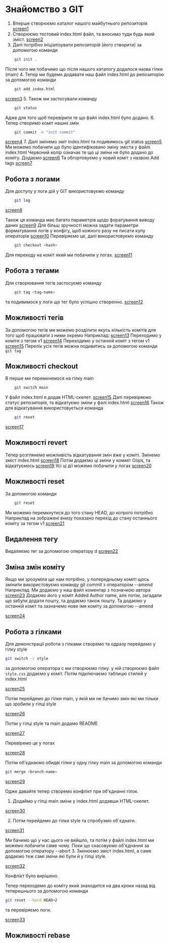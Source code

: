 # Знайомство з GIT

1. Вперше створюємо каталог нашого майбутнього репозиторія
[screen1](screens/screen1.png)
2. Створюємо тестовий index.html файл, та вносимо туди будь який зміст.
[screen2](screens/screen2.png)
3. Далі потрібно ініціалізувати репозиторій (його створити) за допомогою команди
```bash
	git init .
```
Після чого ми побачимо що після нашого каталогу додалося назва гілки (main)
4. Тепер ми будемо додавати наш файл index.html до репозиторію за допомогою команди
```bash
	git add index.html
```
[screen3](screens/screen3.png)
5. Також ми застосували команду 
```bash
	git status
```
Адже для того щоб перевірити те що файл index.html було додано.
6. Тепер створимо коміт наших змін
```bash
	git commit -m "init commit"
```
[screen4](screens/screen4.png)
7. Далі змінемо зміт index.html та подивимось git status
[screen5](screens/screen5.png)
Ми можемо побачити що було ідентифіковано зміну зміста у файлі index.html
Червоний колір означає те що ці зміни не було додано до коміту.
Додаємо
[screen6](screeens/screen6.png)
Та обгортовуємо у новий коміт з назвою Add tags
[screen7](screens/screen7.png)
## Робота з логами
Для доступу у логи дій у GIT використовуємо команду
```bash
	git log
```
[screen8](screens/screen8.png)

Також ця команда має багато параметрів щодо форатування виводу даних
[screen9](screens/screen9.png)
Для більш зручності можна задати параметри форматування логів у конфігу, щоб кожного разу не писати купу операторів
[screen10](screens/screen10.png)
Перевіряємо це, далі використовуємо команду
```bash
	git checkout <hash>
```
Для переходу на коміт який ми побачили у логах.
[screen11](screens/screen11.png)
## Робота з тегами
Для створювання тегів застосуємо команду
```bash
	git tag <tag-name>
```
та подивимося у логи що тег було успішно створенно.
[screen12](screens/screen12.png)
## Можливості тегів
За допомогою тегів ми можемо розділити якусь кількість комітів для того щоб працювати з ними окремо
Наприклад:
[screen13](screens/screen13.png)
Переходимо у коміти з тегом v1
[screen14](screens/screen14.png)
Переходимо у останній коміт з тегом v1
[screen15](screens/screen15.png)
Перелік усіх тегів можна подивитись за допомогою команди ```git tag```
## Можливості checkout
В перше ми перемкнемося на гілку main
```bash
	git switch main
```
У файл index.html я додав HTML-скелет.
[screen15](screens/screen15.png)
Далі перевіряємо статус репозиторія, та відкатуємо зміни у фалі index.html
[screen16](screens/screen16.png)
Також для відкатування використовується команда 
```bash
	git reset
```
[screen17](screens/screen17.png)
## Можливості revert
Тепер розглянемо можливість відкатування змін вже у коміті.
Змінемо зміст index.html
[screen18](screens/screen18.png)
Потім додаємо ці зміни у комміт Oops, та відкатуємось
[screen19](screens/screen19.png)
Усі ці дії можемо побачити у логах
[screen20](screens/screen20.png)
## Можливості reset
За допомогою команди
```bash
	git reset 
```
Ми можемо перемкнутися до того стану HEAD, до котрого потрібно
Наприклад на зображені внизу показано перехід до стану останнього коміту за тегом v1
[screen21](screens/screen21.png)
## Видалення тегу
Видаляємо тег за допомогою оператору d
[screen22](screens/screen22.png)
## Зміна змін коміту
Якщо ми зрозуміли що нам потрібно, у попередньому коміті щось змінити використовуємо команду git commit з оператором --amend
Наприклад:
Ми додаємо у наш файл коментар з позначкою автора
[screen23](screens/screen23.png)
Додаємо його у коміт Added Author name, але потім, загадали що забули додати пошту, та додаємо також пошту.
Та додаємо у останній коміт та зазначемо нове імя коміту за допомогою --amend

[screen24](screens/screen24.png)
## Робота з гілками
Для демонстрації роботи з гілками створемо та одразу перейдемо у гілку style
```bash
git switch -c style
```
за допомогою оператора с ми створюємо гілку.
у ній створюємо файл ```style.css```
додаємо у коміт. Потім підключаємо таблицю стилей у index.html

[screen25](screens/screen25.png)

Потім перейдемо до гілки main, у якій ми не бачимо змін які ми тільки що зробили у гілці style

[screen26](screens/screen26.png)

Потім у гілці style та main додамо README

[screen27](screens/screen27.png)

Перевіремо це у логах

[screen28](screens/screen28.png)

Потім об'єднаємо обидві гілки у одну гілку main за допомогою команди
```bash
git merge <branch-name>
```
[screen29](screens/screen29.png)


Одже давайте тепер створемо конфлікт при об'єднанні гілок.
1. Додаймо у гілці main зміни у index.html додавши HTML-скелет.

[screen30](screens/screen30.png)

2. Потім перейдемо до гілки style та спробуэмо об`єднати.

[screen31](screens/screen31.png)

Ми бачимо що у нас цього не вийшло, та потім у файлі index.html ми можемо побачити саме чому.
Поки що скасовуємо об'єднання за допомогою оператору --abort
3. Змінюємо зміст index.html, а саме додаємо теж самі зміни які були й у гілці style.

[screen32](screens/screen32.png)

Конфлікт було вирішено.

Тепер переходемо до коміту який знаходится на два кроки назад від теперешнього за допомогою команди
```bash
git reset --hard HEAD¬2
```
та перевіряємо логи.

[screen33](screens/screen33.png)

## Можливості rebase

